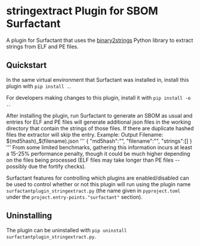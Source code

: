 # stringextract Plugin for SBOM Surfactant

A plugin for Surfactant that uses the [binary2strings](https://github.com/glmcdona/binary2strings)
Python library to extract strings from ELF and PE files.

## Quickstart

In the same virtual environment that Surfactant was installed in, install this plugin with `pip install .`.

For developers making changes to this plugin, install it with `pip install -e .`.

After installing the plugin, run Surfactant to generate an SBOM as usual and entries for ELF
and PE files will generate additional json files in the working directory that contain the strings of those files.
If there are duplicate hashed files the extractor will skip the entry.
Example:
Output Filename: $(md5hash)_$(filename).json
'''
{
"md5hash":"",
"filename":"",
"strings":[]
}
'''
From some limited benchmarks, gathering this information incurs at least a 15-25% performance
penalty, though it could be much higher depending on the files being processed (ELF files may
take longer than PE files -- possibly due the fortify checks).

Surfactant features for controlling which plugins are enabled/disabled can be used to control
whether or not this plugin will run using the plugin name `surfactantplugin_stringextract.py` (the name given in
`pyproject.toml` under the `project.entry-points."surfactant"` section).

## Uninstalling

The plugin can be uninstalled with `pip uninstall surfactantplugin_stringextract.py`.
